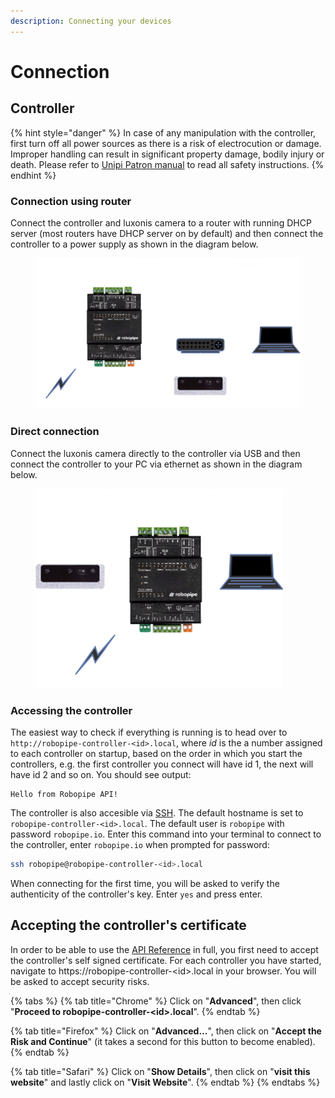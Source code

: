 ```yaml
---
description: Connecting your devices
---
```


# Connection

## Controller

{% hint style="danger" %}
In case of any manipulation with the controller, first turn off all power sources as there is a risk of electrocution or damage. Improper handling can result in significant property damage, bodily injury or death. Please refer to [Unipi Patron manual](https://kb.unipi.technology/_media/en:files:products:unipi-patron-manual-en.pdf) to read all safety instructions.&#x20;
{% endhint %}

### Connection using router

Connect the controller and luxonis camera to a router with running DHCP server (most routers have DHCP server on by default) and then connect the controller to a power supply as shown in the diagram below.

<div data-full-width="false"><figure><img src="../.gitbook/assets/plc-router-luxonis-pc.png" alt=""><figcaption></figcaption></figure></div>

### Direct connection

Connect the luxonis camera directly to the controller via USB and then connect the controller to your PC via ethernet as shown in the diagram below.

<div data-full-width="false"><figure><img src="../.gitbook/assets/plc-pc-luxonis.png" alt=""><figcaption></figcaption></figure></div>

### Accessing the controller

The easiest way to check if everything is running is to head over to `http://robopipe-controller-<id>.local`, where _id_ is the a number assigned to each controller on startup, based on the order in which you start the controllers, e.g. the first controller you connect will have id 1, the next will have id 2 and so on. You should see output:&#x20;

```
Hello from Robopipe API!
```

The controller is also accesible via [SSH](https://en.wikipedia.org/wiki/Secure_Shell). The default hostname is set to `robopipe-controller-<id>.local`. The default user is `robopipe` with password `robopipe.io`. Enter this command into your terminal to connect to the controller, enter `robopipe.io` when prompted for password:

```bash
ssh robopipe@robopipe-controller-<id>.local
```

When connecting for the first time, you will be asked to verify the authenticity of the controller's key. Enter `yes` and press enter.

## Accepting the controller's certificate

In order to be able to use the [API Reference](../api/api-reference/) in full, you first need to accept the controller's self signed certificate. For each controller you have started, navigate to https://robopipe-controller-\<id>.local in your browser. You will be asked to accept security risks.

{% tabs %}
{% tab title="Chrome" %}
Click on "**Advanced**", then click "**Proceed to robopipe-controller-\<id>.local**".
{% endtab %}

{% tab title="Firefox" %}
Click on "**Advanced...**", then click on "**Accept the Risk and Continue**" (it takes a second for this button to become enabled).
{% endtab %}

{% tab title="Safari" %}
Click on "**Show Details**", then click on "**visit this website**" and lastly click on "**Visit Website**".
{% endtab %}
{% endtabs %}
